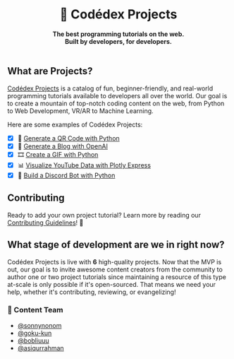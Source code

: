 <div align="center">
  <h1>🚀 Codédex Projects</h1>
  <strong>The best programming tutorials on the web.</strong><br>
  <strong>Built by developers, for developers.</strong>
</div>
<br>

## What are Projects?

[Codédex Projects](https://www.codedex.io/projects) is a catalog of fun, beginner-friendly, and real-world programming tutorials available to developers all over the world. Our goal is to create a mountain of top-notch coding content on the web, from Python to Web Development, VR/AR to Machine Learning.

Here are some examples of Codédex Projects:

- [x] 🔗 [Generate a QR Code with Python](https://www.codedex.io/projects/generate-a-qr-code-with-python)
- [x] 📝 [Generate a Blog with OpenAI](https://www.codedex.io/projects/generate-a-blog-with-openai)
- [x] 🎞 [Create a GIF with Python](https://www.codedex.io/projects/create-a-gif-with-python)
- [x] 📊 [Visualize YouTube Data with Plotly Express](https://www.codedex.io/projects/visualize-youtube-data-with-plotly)
- [x] 🤖 [Build a Discord Bot with Python](https://www.codedex.io/projects/build-a-discord-bot-with-python)

## Contributing

Ready to add your own project tutorial? Learn more by reading our [Contributing Guidelines](https://github.com/codedex-io/projects/blob/main/.github/CONTRIBUTING.md)! 🙌

## What stage of development are we in right now?

Codédex Projects is live with **6** high-quality projects. Now that the MVP is out, our goal is to invite awesome content creators from the community to author one or two project tutorials since maintaining a resource of this type at-scale is only possible if it's open-sourced. That means we need your help, whether it's contributing, reviewing, or evangelizing!

### 📝 Content Team

- [@sonnynonom](https://github.com/sonnynomnom)
- [@goku-kun](https://github.com/Goku-kun)
- [@bobliuuu](https://github.com/Bobliuuu)
- [@asiqurrahman](https://github.com/asiqurrahman)
